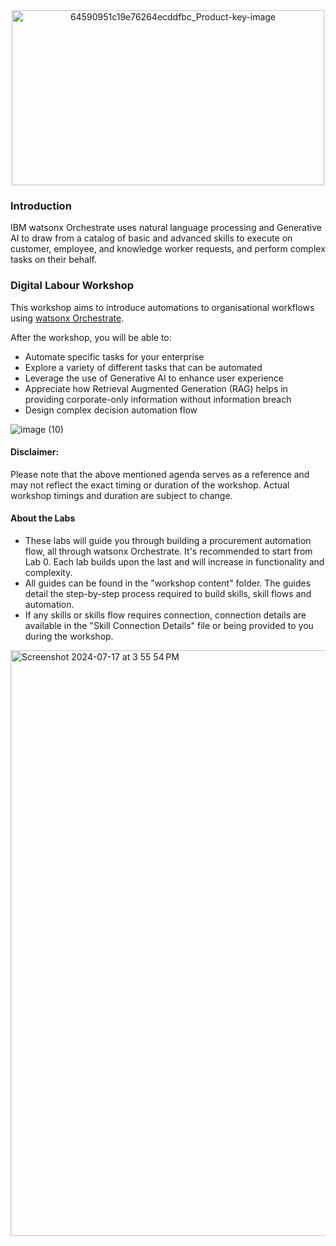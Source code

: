 <div align="center">
  <img src="https://media.github.ibm.com/user/449643/files/c36efd0d-8cff-42fd-8151-63683a88505d" alt="64590951c19e76264ecddfbc_Product-key-image" width="500" height="280">
</div>

### Introduction
IBM watsonx Orchestrate uses natural language processing and Generative AI to draw from a catalog of basic and advanced skills to execute on customer, employee, and knowledge worker requests, and perform complex tasks on their behalf.
### Digital Labour Workshop
This workshop aims to introduce automations to organisational workflows using [watsonx Orchestrate](https://www.ibm.com/products/watsonx-orchestrate).<br>

After the workshop, you will be able to:
- Automate specific tasks for your enterprise
- Explore a variety of different tasks that can be automated
- Leverage the use of Generative AI to enhance user experience
- Appreciate how Retrieval Augmented Generation (RAG) helps in providing corporate-only information without information breach
- Design complex decision automation flow

![image (10)](https://media.github.ibm.com/user/449643/files/d7ca1348-1fba-4be0-b812-22c342f2fb9d)
#### Disclaimer:
Please note that the above mentioned agenda serves as a reference and may not reflect the exact timing or duration of the workshop.
Actual workshop timings and duration are subject to change.
#### About the Labs
- These labs will guide you through building a procurement automation flow, all through watsonx Orchestrate. It's recommended to start from Lab 0. Each lab builds upon the last and will increase in functionality and complexity.
- All guides can be found in the "workshop content" folder. The guides detail the step-by-step process required to build skills, skill flows and automation.
- If any skills or skills flow requires connection, connection details are available in the "Skill Connection Details" file or being provided to you during the workshop.


<img width="937" alt="Screenshot 2024-07-17 at 3 55 54 PM" src="https://media.github.ibm.com/user/446708/files/5d6ffaf8-96f7-4ae3-a171-96db461a3a09">


